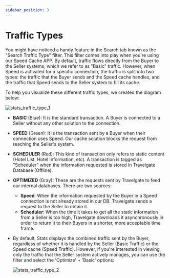 ```yaml
---
sidebar_position: 3
---
```


# Traffic Types

You might have noticed a handy feature in the Search tab known as the "Search Traffic Type" filter. This filter comes into play when you're using our Speed Cache APP. By default, traffic flows directly from the Buyer to the Seller systems, which we refer to as "Basic" traffic. However, when Speed is activated for a specific connection, the traffic is split into two types: the traffic that the Buyer sends and the Speed cache handles, and the traffic that Speed sends to the Seller system to fill its cache.

To help you visualize these different traffic types, we created the diagram below:

![stats_traffic_type_1](https://storage.travelgate.com/kbase/stats_traffic_type_1.jpg)

- **BASIC** (Blue): It is the standard transaction. A Buyer is connected to a Seller without any other solution to the connection.
- **SPEED** (Green): It is the transaction sent by a Buyer when their connection uses Speed. Our cache solution blocks the request from reaching the Seller's system. 
- **SCHEDULER** (Red): This kind of transaction only refers to static content (Hotel List, Hotel Information, etc). A transaction is tagged as "Scheduler" when the information requested is stored in Travelgate Database (Offline).
- **OPTIMIZED** (Gray): These are the requests sent by Travelgate to feed our internal databases. There are two sources:
	- **Speed**: When the information requested by the Buyer in a Speed connection is not already stored in our DB. Travelgate sends a request to the Seller to obtain it.
	- **Scheduler**: When the time it takes to get all the static information from a Seller is too high, Travelgate downloads it asynchronously in order to return it to their Buyers in a shorter, more acceptable time frame.

- By default, Stats displays the combined traffic sent by the Buyer, regardless of whether it is handled by the Seller (Basic Traffic) or the Speed cache (Speed Traffic). However, if you're interested in viewing only the traffic that the Seller system actively manages, you can use the filter and select the 'Optimize' + 'Basic' options:

	![stats_traffic_type_2](https://storage.travelgate.com/kbase/stats_traffic_type_2.jpg)

